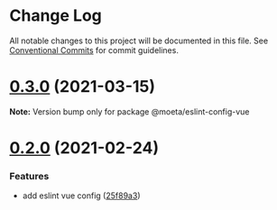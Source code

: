 # Change Log

All notable changes to this project will be documented in this file.
See [Conventional Commits](https://conventionalcommits.org) for commit guidelines.

# [0.3.0](https://github.com/choi-moeta/lint-config-lerna/compare/v0.2.0...v0.3.0) (2021-03-15)

**Note:** Version bump only for package @moeta/eslint-config-vue






# [0.2.0](https://github.com/choi-moeta/lint-config-lerna/compare/v0.1.0...v0.2.0) (2021-02-24)


### Features

* add eslint vue config ([25f89a3](https://github.com/choi-moeta/lint-config-lerna/commit/25f89a3de28628fe43f023affe2d9818048fc2ce))

